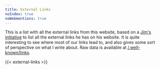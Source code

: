 ```yaml
---
title: External Links
noIndex: true
noWebmentions: true
---
```


This is a list with all the external links from this website, based on a [Jim's initiative](https://blog.jim-nielsen.com/about/external-links) to list all the external links he has on his website. It is quite interesting to see where most of our links lead to, and also gives some sort of perspective on what I write about. Raw data is available at [/.well-known/links](/.well-known/links).

{{< external-links >}}
